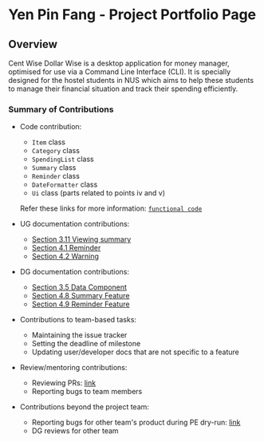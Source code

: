 # Yen Pin Fang - Project Portfolio Page

## Overview
Cent Wise Dollar Wise is a desktop application for money manager, optimised for use via a Command Line Interface (CLI). 
It is specially designed for the hostel students in NUS which aims to help these students to manage their 
financial situation and track their spending efficiently. 

### Summary of Contributions
* Code contribution: 
    * `Item` class
    * `Category` class
    * `SpendingList` class
    * `Summary` class
    * `Reminder` class
    * `DateFormatter` class
    * `Ui` class (parts related to points iv and v)
    
    Refer these links for more information: 
    [`functional code`](https://nus-cs2113-ay2021s1.github.io/tp-dashboard/#breakdown=true&search=&sort=groupTitle&sortWithin=title&since=2020-09-27&timeframe=commit&mergegroup=&groupSelect=groupByRepos&checkedFileTypes=docs~functional-code~test-code~other&tabOpen=true&tabType=authorship&tabAuthor=pinfang&tabRepo=AY2021S1-CS2113T-F14-2%2Ftp%5Bmaster%5D&authorshipIsMergeGroup=false&authorshipFileTypes=docs~functional-code~test-code~other)
 
 * UG documentation contributions:
 
    * [Section 3.11 Viewing summary](https://github.com/pinfang/tp/blob/update_UG/docs/UserGuide.md#311-viewing-summary-summary)
    * [Section 4.1 Reminder](https://github.com/pinfang/tp/blob/update_UG/docs/UserGuide.md#41-reminder)
    * [Section 4.2 Warning](https://github.com/pinfang/tp/blob/update_UG/docs/UserGuide.md#42-warning)

 * DG documentation contributions: 
    * [Section 3.5 Data Component](https://github.com/pinfang/tp/blob/update_UG/docs/DeveloperGuide.md#35-data-component)
    * [Section 4.8 Summary Feature](https://github.com/pinfang/tp/blob/update_UG/docs/DeveloperGuide.md#48-summary-feature)
    * [Section 4.9 Reminder Feature](https://github.com/pinfang/tp/blob/update_UG/docs/DeveloperGuide.md#49-reminder-feature)

    
 * Contributions to team-based tasks:
    * Maintaining the issue tracker
    * Setting the deadline of milestone
    * Updating user/developer docs that are not specific to a feature
    
    
 * Review/mentoring contributions:
    * Reviewing PRs: [link](https://github.com/AY2021S1-CS2113T-F14-2/tp/pulls?q=is%3Apr+is%3Aclosed+reviewed-by%3A%40me)
    * Reporting bugs to team members
    
 * Contributions beyond the project team:
    * Reporting bugs for other team's product during PE dry-run: [link](https://github.com/pinfang/ped/issues)
    * DG reviews for other team 